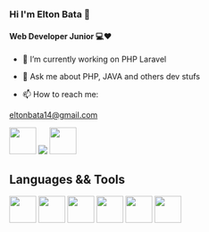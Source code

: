 ### **Hi I'm Elton Bata** 👋
#### Web Developer Junior 💻❤

- 🔭 I’m currently working on PHP Laravel

- 💬 Ask me about PHP, JAVA and others dev stufs

- 📫 How to reach me: 

[eltonbata14@gmail.com](eltonbata14@gmail.com)

[<img src = "https://cdn.icon-icons.com/icons2/840/PNG/512/Whatsapp_icon-icons.com_66931.png" width="48px"/>](https://wa.me/qr/H3FNOAZQMGK7D1)
[<img src = "https://icons.iconarchive.com/icons/limav/flat-gradient-social/48/Linkedin-icon.png"/>](https://www.linkedin.com/mynetwork/)
[<img src = "https://hermes.digitalinnovation.one/assets/diome/logo.svg" width="48px"/>](https://web.dio.me/track/spread-fullstack-developer)  

## Languages && Tools

[<img src = "https://cdn-icons-png.flaticon.com/128/5968/5968267.png" width = "48px">](https://www.w3schools.com/html/)
[<img src = "https://cdn-icons-png.flaticon.com/128/5968/5968242.png" width = "48px">](https://www.w3schools.com/css/)
[<img src = "https://cdn-icons-png.flaticon.com/128/5968/5968332.png" width = "48px">](https://www.php.net/)
[<img src = "https://cdn-icons-png.flaticon.com/128/5968/5968672.png" width = "48px">](https://getbootstrap.com/)
[<img src = "https://cdn-icons-png.flaticon.com/128/226/226777.png" width = "48px">](https://www.java.com/)
[<img src = "https://cdn-icons-png.flaticon.com/128/5968/5968292.png" width = "48px">](https://www.javascript.com/)

<!--
**EltonBata/EltonBata** is a ✨ _special_ ✨ repository because its `README.md` (this file) appears on your GitHub profile.

Here are some ideas to get you started:



- 👯 I’m looking to collaborate on ...
- 🤔 I’m looking for help with ...
- 💬 Ask me about ...
- 📫 How to reach me: ...
- 😄 Pronouns: ...
- ⚡ Fun fact: ...
-->
